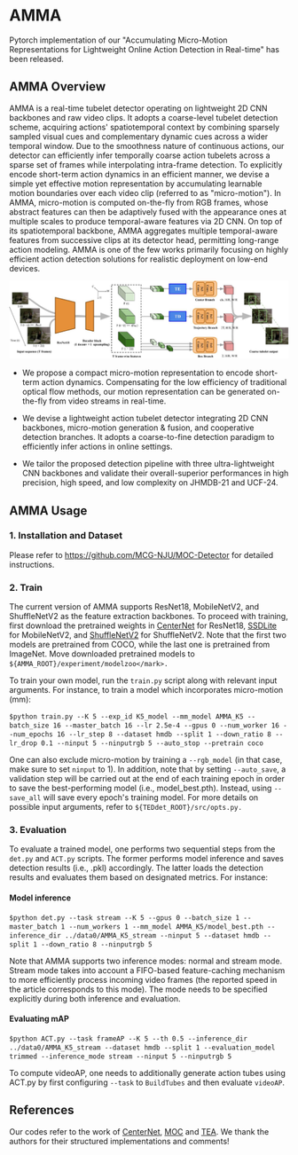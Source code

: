 # AMMA
Pytorch implementation of our "Accumulating Micro-Motion Representations for Lightweight Online Action Detection in Real-time" has been released.

## AMMA Overview
AMMA is a real-time tubelet detector operating on lightweight 2D CNN backbones and raw video clips. It adopts a coarse-level tubelet detection scheme, acquiring actions' spatiotemporal context by combining sparsely sampled visual cues and complementary dynamic cues across a wider temporal window. Due to the smoothness nature of continuous actions, our detector can efficiently infer temporally coarse action tubelets across a sparse set of frames while interpolating intra-frame detection. To explicitly encode short-term action dynamics in an efficient manner, we devise a simple yet effective motion representation by accumulating learnable motion boundaries over each video clip (referred to as "micro-motion"). In AMMA, micro-motion is computed on-the-fly from RGB frames, whose abstract features can then be adaptively fused with the appearance ones at multiple scales to produce temporal-aware features via 2D CNN. On top of its spatiotemporal backbone, AMMA aggregates multiple temporal-aware features from successive clips at its detector head, permitting long-range action modeling. AMMA is one of the few works primarily focusing on highly efficient action detection solutions for realistic deployment on low-end devices.

![alt text](https://github.com/alphadadajuju/TEDdet/blob/master/images/pipeline.jpg)

* We propose a compact micro-motion representation to encode short-term action dynamics. Compensating for the low efficiency of traditional optical flow methods, our motion representation can be generated on-the-fly from video streams in real-time.

* We devise a lightweight action tubelet detector integrating 2D CNN backbones, micro-motion generation \& fusion, and cooperative detection branches. It adopts a coarse-to-fine detection paradigm to efficiently infer actions in online settings.

* We tailor the proposed detection pipeline with three ultra-lightweight CNN backbones and validate their overall-superior performances in high precision, high speed, and low complexity on JHMDB-21 and UCF-24. 

## AMMA Usage
### 1. Installation and Dataset
Please refer to https://github.com/MCG-NJU/MOC-Detector for detailed instructions.

### 2. Train
The current version of AMMA supports ResNet18, MobileNetV2, and ShuffleNetV2 as the feature extraction backbones. To proceed with training, first download the pretrained weights in [CenterNet](https://drive.google.com/drive/folders/1r2uYo-4hL6oOzRARFsYIn5Pu2Lv7VS6m) for ResNet18, [SSDLite](https://github.com/Andrew-Qibin/ssdlite-pytorch-mobilenext) for MobileNetV2, and [ShuffleNetV2](https://github.com/ericsun99/Shufflenet-v2-Pytorch) for ShuffleNetV2. Note that the first two models are pretrained from COCO, while the last one is pretrained from ImageNet. Move downloaded pretrained models to ```${AMMA_ROOT}/experiment/modelzoo</mark>.```

To train your own model, run the ```train.py``` script along with relevant input arguments. For instance, to train a model which incorporates micro-motion (mm):

```
$python train.py --K 5 --exp_id K5_model --mm_model AMMA_K5 --batch_size 16 --master_batch 16 --lr 2.5e-4 --gpus 0 --num_worker 16 --num_epochs 16 --lr_step 8 --dataset hmdb --split 1 --down_ratio 8 --lr_drop 0.1 --ninput 5 --ninputrgb 5 --auto_stop --pretrain coco 
```
One can also exclude micro-motion by training a ```--rgb_model``` (in that case, make sure to set ```ninput``` to 1). In addition, note that by setting ```--auto_save```, a validation step will be carried out at the end of each training epoch in order to save the best-performing model (i.e., model_best.pth). Instead, using ```--save_all``` will save every epoch's training model. For more details on possible input arguments, refer to ```${TEDdet_ROOT}/src/opts.py.```

### 3. Evaluation
To evaluate a trained model, one performs two sequential steps from the ```det.py``` and ```ACT.py``` scripts. The former performs model inference and saves detection results (i.e., .pkl) accordingly. The latter loads the detection results and evaluates them based on designated metrics. For instance:

#### Model inference 
```
$python det.py --task stream --K 5 --gpus 0 --batch_size 1 --master_batch 1 --num_workers 1 --mm_model AMMA_K5/model_best.pth --inference_dir ../data0/AMMA_K5_stream --ninput 5 --dataset hmdb --split 1 --down_ratio 8 --ninputrgb 5 
```

Note that AMMA supports two inference modes: normal and stream mode. Stream mode takes into account a FIFO-based feature-caching mechanism to more efficiently process incoming video frames (the reported speed in the article corresponds to this mode). The mode needs to be specified explicitly during both inference and evaluation.

#### Evaluating mAP

```
$python ACT.py --task frameAP --K 5 --th 0.5 --inference_dir ../data0/AMMA_K5_stream --dataset hmdb --split 1 --evaluation_model trimmed --inference_mode stream --ninput 5 --ninputrgb 5
```
To compute videoAP, one needs to additionally generate action tubes using ACT.py by first configuring ```--task``` to ```BuildTubes``` and then evaluate ```videoAP```.

## References
Our codes refer to the work of [CenterNet](https://github.com/xingyizhou/CenterNet), [MOC](https://github.com/MCG-NJU/MOC-Detector) and [TEA](https://github.com/Phoenix1327/tea-action-recognition). We thank the authors for their structured implementations and comments!
